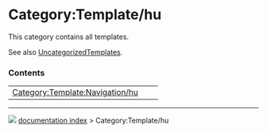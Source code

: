 # Category:Template/hu
This category contains all templates.

See also [UncategorizedTemplates](Special:UncategorizedTemplates/hu.md).

### Contents

|     |     |     |
| --- | --- | --- |
| [Category:Template:Navigation/hu](Category_Template_Navigation/hu.md) |



---
![](images/Right_arrow.png) [documentation index](../README.md) > Category:Template/hu
